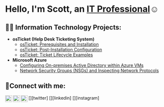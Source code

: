 <h1>Hello, I'm Scott, an <a href="https://linkedin.com/in/Josh">IT Professional</a>☺</h1>

<h2>👨‍💻 Information Technology Projects:</h2>

- <b>osTicket (Help Desk Ticketing System)</b>
  - [osTicket: Prerequisites and Installation](https://github.com/ScottLegoIT/osticket-prereqs)
  - [osTicket: Post-Installation Configuration](https://github.com/ScottLegoIT/post-install-config)
  - [osTicket: Ticket Lifecycle Examples](https://github.com/ScottLegoIT/ticket-lifecycle)
- <b>Microsoft Azure</b>
  - [Configuring On-premises Active Directory within Azure VMs](https://github.com/ScottLegoIT/configure-ad)
  - [Network Security Groups (NSGs) and Inspecting Network Protocols](https://github.com/ScottLegoIT/azure-network-protocols)

<h2>🤳Connect with me:</h2>

[<img align="left" alt="Josh | Twitter" width="22px" src="https://cdn.jsdelivr.net/npm/simple-icons@v3/icons/twitter.svg" />][twitter]
[<img align="left" alt="Josh | LinkedIn" width="22px" src="https://cdn.jsdelivr.net/npm/simple-icons@v3/icons/linkedin.svg" />][linkedin]
[<img align="left" alt="Josh | Instagram" width="22px" src="https://cdn.jsdelivr.net/npm/simple-icons@v3/icons/instagram.svg" />][instagram]




